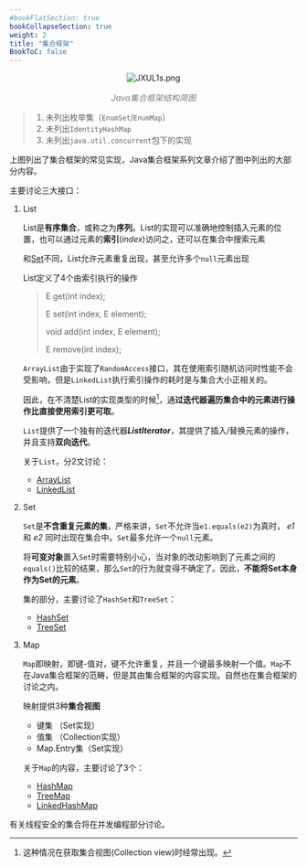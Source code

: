 ```yaml
---
#bookFlatSection: true
bookCollapseSection: true
weight: 2
title: "集合框架"
BookToC: false
---
```


<center>

![JXUL1s.png](/img/collections/Collection.png)

<p style="color:grey;font-style:italic;font-size:.9rem">Java集合框架结构简图</p>

</center>


> 1. 未列出枚举集（`EnumSet`/`EnumMap`）
> 2. 未列出`IdentityHashMap`
> 3. 未列出`java.util.concurrent`包下的实现

上图列出了集合框架的常见实现，Java集合框架系列文章介绍了图中列出的大部分内容。

主要讨论三大接口：

1. List

    List是**有序集合**，或称之为**序列**。List的实现可以准确地控制插入元素的位置，也可以通过元素的**索引**(*index*)访问之，还可以在集合中搜索元素

    和[Set](./3_Set.md)不同，List允许元素重复出现，甚至允许多个`null`元素出现

    List定义了4个由索引执行的操作

    > E get(int index);
    >
    > E set(int index, E element);
    >
    > void add(int index, E element);
    >
    > E remove(int index);

    `ArrayList`由于实现了`RandomAccess`接口，其在使用索引随机访问时性能不会受影响，但是`LinkedList`执行索引操作的耗时是与集合大小正相关的。

    因此，在不清楚List的实现类型的时候[^1]，通**过迭代器遍历集合中的元素进行操作比直接使用索引更可取**。

    [^1]: 这种情况在获取集合视图(Collection view)时经常出现。

    `List`提供了一个独有的迭代器***ListIterator***，其提供了插入/替换元素的操作，并且支持**双向迭代**。

    关于`List`，分2文讨论：

    - [ArrayList](./1_List_arraylist.md)
    - [LinkedList](./1_List_linkedlist.md)

2. Set

    `Set`是**不含重复元素的集**，严格来讲，`Set`不允许当`e1.equals(e2)`为真时， *e1* 和 *e2* 同时出现在集合中。`Set`最多允许一个`null`元素。

    将**可变对象**置入`Set`时需要特别小心，当对象的改动影响到了元素之间的`equals()`比较的结果，那么`Set`的行为就变得不确定了。因此，**不能将Set本身作为Set的元素**。

    集的部分，主要讨论了`HashSet`和`TreeSet`：

    - [HashSet](./3_Set.md/#hashset)
    - [TreeSet](./3_Set.md/#treeset)

3. Map

    `Map`即映射，即键-值对，键不允许重复，并且一个键最多映射一个值。`Map`不在Java集合框架的范畴，但是其由集合框架的内容实现。自然也在集合框架的讨论之内。

    映射提供3种**集合视图**

    - 键集 （Set实现）
    - 值集 （Collection实现）
    - Map.Entry集（Set实现）

    关于`Map`的内容，主要讨论了3个：

    - [HashMap](./4_Map_hash_tree_map.md/#hashmap)
    - [TreeMap](./4_Map_hash_tree_map.md/#treemap)
    - [LinkedHashMap](./4_Map_linkedhashmap.md)

有关线程安全的集合将在并发编程部分讨论。

